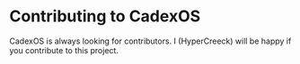 # Contributing to CadexOS
CadexOS is always looking for contributors. I (HyperCreeck) will be happy if you contribute to this project.
